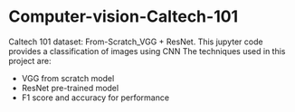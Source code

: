 # Computer-vision-Caltech-101
Caltech 101 dataset: From-Scratch_VGG + ResNet. This jupyter code provides a classification of images using CNN The techniques used in this project are:
- VGG from scratch model
- ResNet pre-trained model
- F1 score and accuracy for performance
